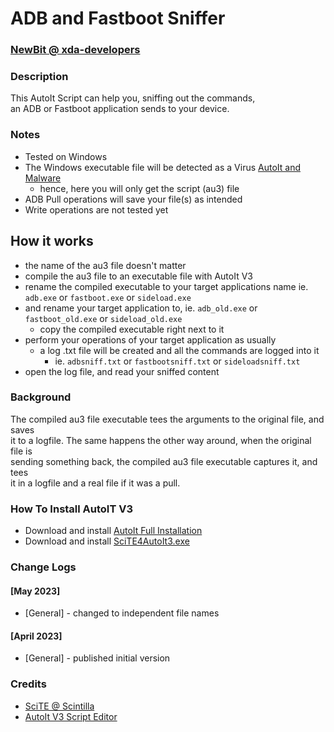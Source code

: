 # ADB and Fastboot Sniffer
### [NewBit @ xda-developers](https://forum.xda-developers.com/m/newbit.1350876)

### Description
This AutoIt Script can help you, sniffing out the commands,\
an ADB or Fastboot application sends to your device.

### Notes
* Tested on Windows
* The Windows executable file will be detected as a Virus [AutoIt and Malware](https://www.autoitscript.com/wiki/AutoIt_and_Malware)
	* hence, here you will only get the script (au3) file
* ADB Pull operations will save your file(s) as intended
* Write operations are not tested yet

## How it works
* the name of the au3 file doesn't matter
* compile the au3 file to an executable file with AutoIt V3
* rename the compiled executable to your target applications name ie. `adb.exe` or `fastboot.exe` or `sideload.exe`
* and rename your target application to, ie. `adb_old.exe` or `fastboot_old.exe` or `sideload_old.exe`
	* copy the compiled executable right next to it
* perform your operations of your target application as usually
	* a log .txt file will be created and all the commands are logged into it
		* ie. `adbsniff.txt` or `fastbootsniff.txt` or `sideloadsniff.txt`
* open the log file, and read your sniffed content

### Background
The compiled au3 file executable tees the arguments to the original file, and saves\
it to a logfile. The same happens the other way around, when the original file is\
sending something back, the compiled au3 file executable captures it, and tees\
it in a logfile and a real file if it was a pull.

### How To Install AutoIT V3
* Download and install [AutoIt Full Installation](https://www.autoitscript.com/site/autoit/downloads/)
* Download and install [SciTE4AutoIt3.exe](https://www.autoitscript.com/site/autoit-script-editor/downloads/)

### Change Logs
#### [May 2023]
* [General] - changed to independent file names
#### [April 2023]
* [General] - published initial version

### Credits
* [SciTE @ Scintilla](https://www.scintilla.org/SciTEDownload.html)
* [AutoIt V3 Script Editor](https://www.autoitscript.com/site/autoit-script-editor/downloads/)
